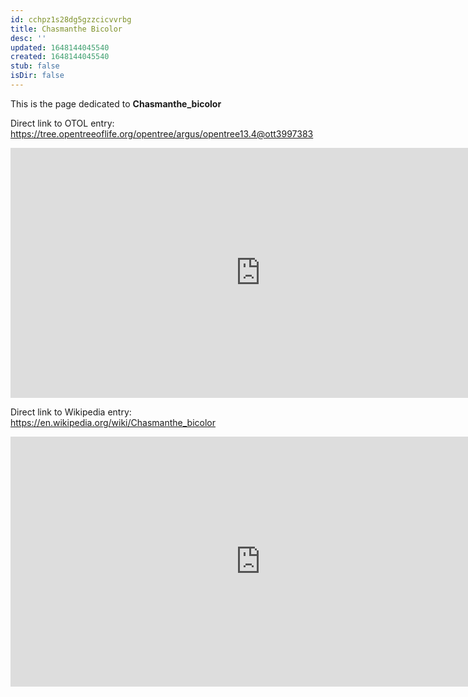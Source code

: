 ```yaml
---
id: cchpz1s28dg5gzzcicvvrbg
title: Chasmanthe Bicolor
desc: ''
updated: 1648144045540
created: 1648144045540
stub: false
isDir: false
---
```

This is the page dedicated to **Chasmanthe_bicolor**


Direct link to OTOL entry: https://tree.opentreeoflife.org/opentree/argus/opentree13.4@ott3997383



<html>
    <body>
    <iframe src="https://tree.opentreeoflife.org/opentree/argus/opentree13.4@ott3997383"
    width="800" height="400" frameborder="0" allowfullscreen> </iframe>
    </body>
</html>
    


Direct link to Wikipedia entry: https://en.wikipedia.org/wiki/Chasmanthe_bicolor



<html>
    <body>
    <iframe src="https://en.wikipedia.org/wiki/Chasmanthe_bicolor"
    width="800" height="400" frameborder="0" allowfullscreen> </iframe>
    </body>
</html>
    
